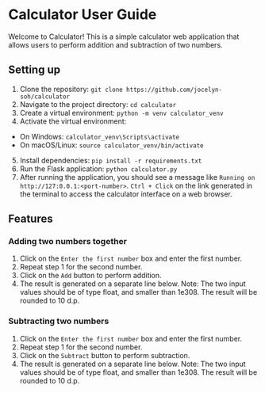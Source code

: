 # Calculator User Guide 

Welcome to Calculator! This is a simple calculator web application that allows users to perform addition and subtraction of two numbers.  

## Setting up 
1. Clone the repository: `git clone https://github.com/jocelyn-soh/calculator`
2. Navigate to the project directory: `cd calculator`
3. Create a virtual environment: `python -m venv calculator_venv`
4. Activate the virtual environment: 
- On Windows: `calculator_venv\Scripts\activate`
- On macOS/Linux:  `source calculator_venv/bin/activate`
5. Install dependencies: `pip install -r requirements.txt`
6. Run the Flask application: `python calculator.py`
7. After running the application, you should see a message like `Running on http://127:0.0.1:<port-number>`. `Ctrl + Click` on the link generated in the terminal to access the calculator interface on a web browser. 

## Features 
### Adding two numbers together 
1. Click on the `Enter the first number` box and enter the first number.
2. Repeat step 1 for the second number. 
3. Click on the `Add` button to perform addition.
4. The result is generated on a separate line below. 
Note: The two input values should be of type float, and smaller than 1e308. The result will be rounded to 10 d.p. 

### Subtracting two numbers
1. Click on the `Enter the first number` box and enter the first number.
2. Repeat step 1 for the second number. 
3. Click on the `Subtract` button to perform subtraction.
4. The result is generated on a separate line below. 
Note: The two input values should be of type float, and smaller than 1e308. The result will be rounded to 10 d.p. 